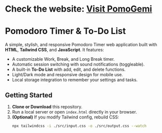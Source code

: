 # Check the website: [Visit PomoGemi](https://pomogemi.netlify.app)
# Pomodoro Timer & To-Do List

A simple, stylish, and responsive Pomodoro Timer web application built with **HTML**, **Tailwind CSS**, and **JavaScript**. It features:
- A customizable Work, Break, and Long Break timer.
- Automatic session switching with sound notifications (toggleable).
- A built-in **To-Do List** with add, edit, and delete functions.
- Light/Dark mode and responsive design for mobile use.
- Local storage integration to remember your settings and tasks.

## Getting Started

1. **Clone or Download** this repository.
2. Run a local server or open `index.html` directly in your browser.
3. **(Optional)** If you modify Tailwind config, rebuild CSS:
   ```bash
   npx tailwindcss -i ./src/input.css -o ./src/output.css --watch
